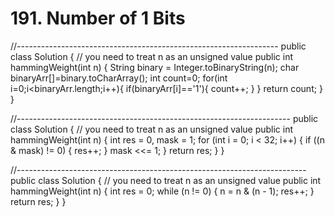 # 191. Number of 1 Bits

//----------------------------------------------------------------- public class Solution { // you need to treat n as an unsigned value public int hammingWeight\(int n\) { String binary = Integer.toBinaryString\(n\); char binaryArr\[\]=binary.toCharArray\(\); int count=0; for\(int i=0;i&lt;binaryArr.length;i++\){ if\(binaryArr\[i\]=='1'\){ count++; } } return count; } }

//-------------------------------------------------------------------- public class Solution { // you need to treat n as an unsigned value public int hammingWeight\(int n\) { int res = 0, mask = 1; for \(int i = 0; i &lt; 32; i++\) { if \(\(n & mask\) != 0\) { res++; } mask &lt;&lt;= 1; } return res; } }

//------------------------------------------------------------------------ public class Solution { // you need to treat n as an unsigned value public int hammingWeight\(int n\) { int res = 0; while \(n != 0\) { n = n & \(n - 1\); res++; } return res; } }

